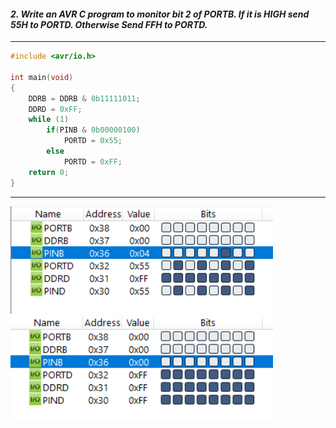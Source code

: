 
#### *2. Write an AVR C program to monitor bit 2 of PORTB. If it is HIGH send 55H to PORTD. Otherwise Send FFH to PORTD.*

---
```c
#include <avr/io.h>

int main(void)
{
    DDRB = DDRB & 0b11111011;
    DDRD = 0xFF;
    while (1)
        if(PINB & 0b00000100)
            PORTD = 0x55;
        else
            PORTD = 0xFF;
    return 0;
}
```
---
<img src="./p2-1.png" style="width:30em" title="output-1" alt="output-1" >

<img src="./p2-2.png" style="width:30em" title="output-2" alt="output-2" >
